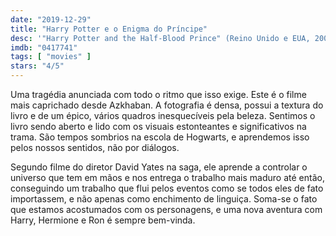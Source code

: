 ```yaml
---
date: "2019-12-29"
title: "Harry Potter e o Enigma do Príncipe"
desc: '"Harry Potter and the Half-Blood Prince" (Reino Unido e EUA, 2009), escrito por Steve Kloves baseado no livro de J.K. Rowling, dirigido por David Yates, com Daniel Radcliffe, Michael Gambon e Dave Legeno. Maratona HP.'
imdb: "0417741"
tags: [ "movies" ]
stars: "4/5"
---
```

Uma tragédia anunciada com todo o ritmo que isso exige. Este é o filme mais caprichado desde Azkhaban. A fotografia é densa, possui a textura do livro e de um épico, vários quadros inesquecíveis pela beleza. Sentimos o livro sendo aberto e lido com os visuais estonteantes e significativos na trama. São tempos sombrios na escola de Hogwarts, e aprendemos isso pelos nossos sentidos, não por diálogos.

Segundo filme do diretor David Yates na saga, ele aprende a controlar o universo que tem em mãos e nos entrega o trabalho mais maduro até então, conseguindo um trabalho que flui pelos eventos como se todos eles de fato importassem, e não apenas como enchimento de linguiça. Soma-se o fato que estamos acostumados com os personagens, e uma nova aventura com Harry, Hermione e Ron é sempre bem-vinda.
